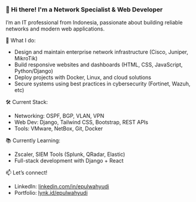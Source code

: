 ### 👋 Hi there! I'm a Network Specialist & Web Developer

I’m an IT professional from Indonesia, passionate about building reliable networks and modern web applications.

🔧 What I do:
- Design and maintain enterprise network infrastructure (Cisco, Juniper, MikroTik)
- Build responsive websites and dashboards (HTML, CSS, JavaScript, Python/Django)
- Deploy projects with Docker, Linux, and cloud solutions
- Secure systems using best practices in cybersecurity (Fortinet, Wazuh, etc)

🛠️ Current Stack:
- Networking: OSPF, BGP, VLAN, VPN
- Web Dev: Django, Tailwind CSS, Bootstrap, REST APIs
- Tools: VMware, NetBox, Git, Docker

📚 Currently Learning:
- Zscaler, SIEM Tools (Splunk, QRadar, Elastic)
- Full-stack development with Django + React

📫 Let’s connect!
- LinkedIn: [linkedin.com/in/epulwahyudi](https://linkedin.com/in/epulwahyudi)
- Portfolio: [lynk.id/epulwahyudi](https://lynk.id/epulwahyudi)
